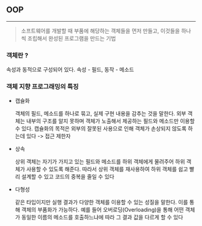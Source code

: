 ## OOP
---

> 소프트웨어를 개발할 때 부품에 해당하는 객체들을 먼저 만들고, 이것들을 하나씩 조립해서 완성된 프로그램을 만드는 기법


### 객체란 ?

속성과 동적으로 구성되어 있다. 속성 - 필드, 동작 - 메소드

### 객체 지향 프로그래밍의 특징

* 캡슐화

  객체의 필드, 메소드를 하나로 묶고, 실제 구현 내용을 감추는 것을 말한다. 외부 객체는 내부의 구조를 알지 못하며 객체가 노출해서 제공하는 필드와 메소드만 이용할 수 있다. 캡슐화의 목적은 외부의 잘못된 사용으로 인해 객체가 손상되지 않도록 하는데 있다 -> 접근 제한자

* 상속

  상위 객체는 자기가 가지고 있는 필드와 메소드를 하위 객체에게 물려주어 하위 객체가 사용할 수 있도록 해준다. 따라서 상위 객체를 재사용하여 하위 객체를 쉽고 빨리 설계할 수 있고 코드의 중복을 줄일 수 있다

* 다형성

  같은 타입이지만 실행 결과가 다양한 객체를 이용할 수 있는 성질을 말한다. 이를 통해 객체의 부품화가 가능하다. 예를 들어 오버로딩(Overloading)을 통해 어떤 객체가 동일한 이름의 메소드를 호출하느냐에 따라 그 결과 값을 다르게 할 수 있다
